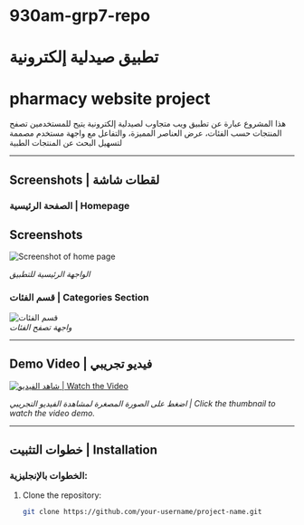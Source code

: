 # 930am-grp7-repo 
# تطبيق صيدلية إلكترونية
# pharmacy website project
هذا المشروع عبارة عن تطبيق ويب متجاوب لصيدلية إلكترونية
 يتيح للمستخدمين تصفح المنتجات حسب الفئات، عرض العناصر المميزة، والتفاعل مع واجهة مستخدم مصممة لتسهيل البحث عن المنتجات الطبية

---

## Screenshots | لقطات شاشة

### الصفحة الرئيسية | Homepage
## Screenshots
![Screenshot of home page](./assets/Screenshot1.png)

*الواجهة الرئيسية للتطبيق*

### قسم الفئات | Categories Section
![قسم الفئات](src/assets/screenshots/categories.png)  
*واجهة تصفح الفئات*

---

## Demo Video | فيديو تجريبي

[![شاهد الفيديو | Watch the Video](https://img.youtube.com/vi/VIDEO_ID/0.jpg)](https://www.youtube.com/watch?v=VIDEO_ID)  

*اضغط على الصورة المصغرة لمشاهدة الفيديو التجريبي | Click the thumbnail to watch the video demo.*

---

## خطوات التثبيت | Installation

### الخطوات بالإنجليزية:
1. Clone the repository:
   ```bash
   git clone https://github.com/your-username/project-name.git
